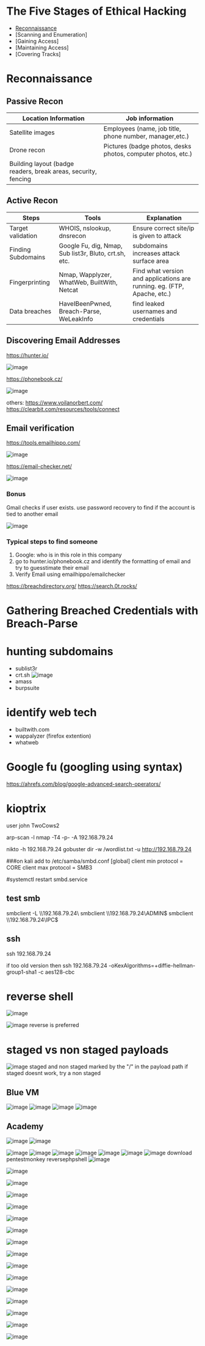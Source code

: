 # The Five Stages of Ethical Hacking

- [Reconnaissance](#-reconnaissance)
- [Scanning and Enumeration]
- [Gaining Access]
- [Maintaining Access]
- [Covering Tracks]


# Reconnaissance

## Passive Recon

| Location Information | Job information |
| ------------- | ------------- |
| Satellite images  | Employees (name, job title, phone number, manager,etc.)  |
| Drone recon  | Pictures (badge photos, desks photos, computer photos, etc.)  |
| Building layout (badge readers, break areas, security, fencing

## Active Recon
| Steps | Tools | Explanation|
| --- | --- | --- |
| Target validation | WHOIS, nslookup, dnsrecon | Ensure correct site/ip is given to attack |
| Finding Subdomains | Google Fu, dig, Nmap, Sub list3r, Bluto, crt.sh, etc. | subdomains increases attack surface area |
| Fingerprinting | Nmap, Wapplyzer, WhatWeb, BuiltWith, Netcat | Find what version and applications are running. eg. (FTP, Apache, etc.)
| Data breaches | HaveIBeenPwned, Breach-Parse, WeLeakInfo | find leaked usernames and credentials |

## Discovering Email Addresses
https://hunter.io/  
 
![image](https://github.com/yongquan1337/PNPT-notes/assets/65943569/906bf5f4-cd47-42ea-b03d-e4a20583166d)

https://phonebook.cz/

![image](https://github.com/yongquan1337/PNPT-notes/assets/65943569/8d3dd12f-33dc-413e-aae3-0c5079c37fb0)

others:  https://www.voilanorbert.com/      https://clearbit.com/resources/tools/connect

## Email verification
https://tools.emailhippo.com/

![image](https://github.com/yongquan1337/PNPT-notes/assets/65943569/145da6e4-1268-46a0-b025-138f5e8f1ba4)

https://email-checker.net/

![image](https://github.com/yongquan1337/PNPT-notes/assets/65943569/b45243c6-95c6-4ef7-b6ea-fbef6eefb2ed)

### Bonus
Gmail checks if user exists. use password recovery to find if the account is tied to another email

![image](https://github.com/yongquan1337/PNPT-notes/assets/65943569/5ab85440-682d-4663-970b-0eb8dbb72b72)


### Typical steps to find someone
1. Google: who is in this role in this company
2. go to hunter.io/phonebook.cz and identify the formatting of email and try to guesstimate their email
3. Verify Email using emailhippo/emailchecker


https://breachdirectory.org/
https://search.0t.rocks/
# Gathering Breached Credentials with Breach-Parse

# hunting subdomains

- sublist3r
- crt.sh
  ![image](https://github.com/yongquan1337/PNPT-notes/assets/65943569/c36dbedb-d3f5-4864-bb67-80c6bd2e3be1)
- amass
- burpsuite

# identify web tech

- builtwith.com
- wappalyzer (firefox extention)
- whatweb

# Google fu (googling using syntax)

https://ahrefs.com/blog/google-advanced-search-operators/

# kioptrix

user
john
TwoCows2

arp-scan -l
nmap -T4 -p- -A 192.168.79.24

nikto -h 192.168.79.24
gobuster dir -w /wordlist.txt -u http://192.168.79.24

###on kali add to /etc/samba/smbd.conf
[global]
client min protocol = CORE﻿
client max protocol = SMB3﻿﻿

\#systemctl restart smbd.service

## test smb

smbclient -L \\\\192.168.79.24\\
smbclient \\\\192.168.79.24\\ADMIN$
smbclient \\\\192.168.79.24\\IPC$


## ssh
ssh 192.168.79.24

if too old version then
ssh 192.168.79.24 -oKexAlgorithms=+diffie-hellman-group1-sha1 -c aes128-cbc

# reverse shell
![image](https://github.com/yongquan1337/PNPT-notes/assets/65943569/ffdaf0be-f722-46f8-97a6-dac9f5f1bfde)

![image](https://github.com/yongquan1337/PNPT-notes/assets/65943569/557b15fe-e68b-451e-af8d-d207547adb79)
reverse is preferred

# staged vs non staged payloads
![image](https://github.com/yongquan1337/PNPT-notes/assets/65943569/0c3bed1d-2187-4824-ad66-a9ca0fd8cb88)
staged and non staged marked by the "/" in the payload path
if staged doesnt work, try a non staged


## Blue VM
![image](https://github.com/yongquan1337/PNPT-notes/assets/65943569/03bf6bfa-0d5b-4581-a949-7d63228eb961)
![image](https://github.com/yongquan1337/PNPT-notes/assets/65943569/f94ae98a-4b61-4d51-ac6c-7aa84023c387)
![image](https://github.com/yongquan1337/PNPT-notes/assets/65943569/5cd346f7-4deb-4c4a-ace6-3164467fdf34)
![image](https://github.com/yongquan1337/PNPT-notes/assets/65943569/ce4a34c9-f827-4553-8d1e-430401e171dc)


## Academy
![image](https://github.com/user-attachments/assets/38a42a28-b060-4588-b1df-d227dabde110)
![image](https://github.com/user-attachments/assets/c474fa1b-debc-49da-a077-599591f5af4c)

![image](https://github.com/user-attachments/assets/0f24c288-9d97-4e73-9707-0b0e63b02546)
![image](https://github.com/user-attachments/assets/3ab4c257-6516-4607-809c-94c3c3f6171b)
![image](https://github.com/user-attachments/assets/d7f46e3f-2b26-4fd3-92b4-32da0731ea11)
![image](https://github.com/user-attachments/assets/43dea204-6ebf-46ec-b3f8-95fb25ff35bc)
![image](https://github.com/user-attachments/assets/c80302c8-431b-4367-aec4-547530187642)
![image](https://github.com/user-attachments/assets/8c4a2762-3ed2-40ed-9b0d-ec72a2728058)
![image](https://github.com/user-attachments/assets/ea878a07-c091-4783-8405-0794b6ed125a)
download pentestmonkey reversephpshell
![image](https://github.com/user-attachments/assets/cee21607-c3ce-46ef-903d-80f45bff44f1)

![image](https://github.com/user-attachments/assets/f2a8f0d7-45bd-4a7d-a27b-0f152cadd19b)

![image](https://github.com/user-attachments/assets/8ae8d330-1c8a-4892-adb5-545f2f73a79d)

![image](https://github.com/user-attachments/assets/dc05e11c-1b82-4e11-8290-600b32f62a80)

![image](https://github.com/user-attachments/assets/7eaf80da-73d3-4129-98a2-b941874c67c1)

![image](https://github.com/user-attachments/assets/7521dd15-4558-4920-ae9d-f7bcf8945bec)

![image](https://github.com/user-attachments/assets/a249172c-f81b-4a60-b34f-181761e992e5)

![image](https://github.com/user-attachments/assets/d2f0cee1-0055-4734-ba89-b245a853a2e9)

![image](https://github.com/user-attachments/assets/72513980-0f5a-481e-97f4-530e2fbb55d6)

![image](https://github.com/user-attachments/assets/589b4de9-d750-4ffc-a6b1-1cf84d452057)

![image](https://github.com/user-attachments/assets/c319760f-5f44-410d-a5bc-e00bd5e948c2)

![image](https://github.com/user-attachments/assets/a1593235-12d7-414a-9e2b-3182c0772b6d)

![image](https://github.com/user-attachments/assets/1808941f-5b6a-4988-ab68-888fc4251428)

![image](https://github.com/user-attachments/assets/c826b541-983b-4343-adf5-77ce549f4da3)

![image](https://github.com/user-attachments/assets/47331558-47ab-4308-858f-d720ce75ed82)

![image](https://github.com/user-attachments/assets/24c7b221-8dde-4020-9989-afb8bf75242d)









